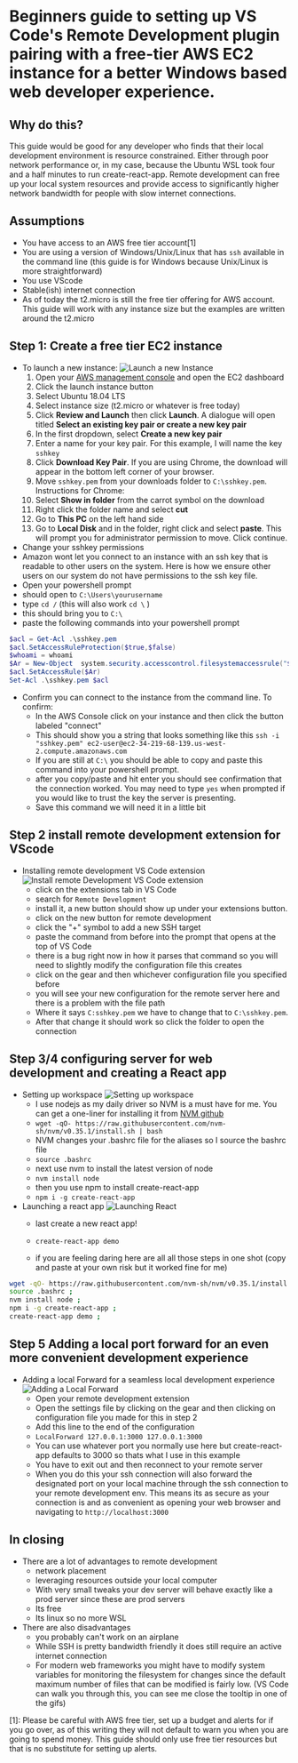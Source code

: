 # Beginners guide to setting up VS Code's Remote Development plugin pairing with a free-tier AWS EC2 instance for a better Windows based web developer experience.

## Why do this?
This guide would be good for any developer who finds that their local development environment is resource constrained. Either through poor network performance or, in my case, because the Ubuntu WSL took four and a half minutes to run create-react-app. Remote development can free up your local system resources and provide access to significantly higher network bandwidth for people with slow internet connections.

## Assumptions 
- You have access to an AWS free tier account[1]
- You are using a version of Windows/Unix/Linux that has `ssh` available in the command line (this guide is for Windows because Unix/Linux is more straightforward)
- You use VScode
- Stable(ish) internet connection
- As of today the t2.micro is still the free tier offering for AWS account. This guide will work with any instance size but the examples are written around the t2.micro



## Step 1: Create a free tier EC2 instance
- To launch a new instance:
  ![Launch a new Instance](https://github.com/leeroywking/remoteDev/blob/master/gifs/instance1.gif)
  1.  Open your [AWS management console](https://aws.amazon.com/console/) and open the EC2 dashboard
  1. Click the launch instance button
  1. Select Ubuntu 18.04 LTS
  1. Select instance size (t2.micro or whatever is free today)
  1. Click **Review and Launch** then click **Launch**. A dialogue will open titled **Select an existing key pair or create a new key pair**
  1. In the first dropdown, select **Create a new key pair**
  1. Enter a name for your key pair. For this example, I will name the key ```sshkey``` 
  1. Click **Download Key Pair**. If you are using Chrome, the download will appear in the bottom left corner of your browser. 
  1. Move ```sshkey.pem``` from your downloads folder to ```C:\sshkey.pem```. 
    Instructions for Chrome:
    1. Select **Show in folder** from the carrot symbol on the download
    1. Right click the folder name and select **cut**
    1. Go to **This PC** on the left hand side
    1. Go to **Local Disk** and in the folder, right click and select **paste**. This will prompt you for administrator permission to move. Click continue.
-  Change your sshkey permissions
  - Amazon wont let you connect to an instance with an ssh key that is readable to other users on the system. Here is how we ensure other users on our system do not have permissions to the ssh key file. 
  - Open your powershell prompt
   - should open to ```C:\Users\yourusername```
   - type ```cd /``` (this will also work ```cd \``` )
   - this should bring you to ```C:\``` 
   - paste the following commands into your powershell prompt
   ```powershell
   $acl = Get-Acl .\sshkey.pem
$acl.SetAccessRuleProtection($true,$false)
$whoami = whoami
$Ar = New-Object  system.security.accesscontrol.filesystemaccessrule("$whoami","FullControl","Allow")
$acl.SetAccessRule($Ar)
Set-Acl .\sshkey.pem $acl
``` 
- Confirm you can connect to the instance from the command line. To confirm:
    - In the AWS Console click on your instance and then click the button labeled "connect"
    - This should show you a string that looks something like this ```ssh -i "sshkey.pem" ec2-user@ec2-34-219-68-139.us-west-2.compute.amazonaws.com ```
    - If you are still at ```C:\``` you should be able to copy and paste this command into your powershell prompt.
    - after you copy/paste and hit enter you should see confirmation that the connection worked. You may need to type ```yes``` when prompted if you would like to trust the key the server is presenting.
    - Save this command we will need it in a little bit

 ## Step 2 install remote development extension for VScode
- Installing remote development VS Code extension
![Install remote Development VS Code extension](https://github.com/leeroywking/remoteDev/blob/master/gifs/remoteDevSetup.gif)
   - click on the extensions tab in VS Code
   - search for ```Remote Development```
   - install it, a new button should show up under your extensions button.
   - click on the new button for remote development
   - click the "+" symbol to add a new SSH target 
   - paste the command from before into the prompt that opens at the top of VS Code
   - there is a bug right now in how it parses that command so you will need to slightly modify the configuration file this creates 
   - click on the gear and then whichever configuration file you specified before
   - you will see your new configuration for the remote server here and there is a problem with the file path
   - Where it says ```C:sshkey.pem``` we have to change that to ```C:\sshkey.pem```.
   - After that change it should work so click the folder to open the connection
## Step 3/4 configuring server for web development and creating a React app
  - Setting up workspace
  ![Setting up workspace](https://github.com/leeroywking/remoteDev/blob/master/gifs/settingUpWorkspace.gif)
    - I use nodejs as my daily driver so NVM is a must have for me. You can get a one-liner for installing it from [NVM github](https://github.com/nvm-sh/nvm)
    - ```wget -qO- https://raw.githubusercontent.com/nvm-sh/nvm/v0.35.1/install.sh | bash ```
    - NVM changes your .bashrc file for the aliases so I source the bashrc file 
    - ```source .bashrc ```
    - next use nvm to install the latest version of node
    - ``` nvm install node ```
    - then you use npm to install create-react-app
    - ``` npm i -g create-react-app ```
  - Launching a react app
  ![Launching React](https://github.com/leeroywking/remoteDev/blob/master/gifs/launchingReact.gif)
    - last create a new react app!
    - ``` create-react-app demo ```

    - if you are feeling daring here are all all those steps in one shot (copy and paste at your own risk but it worked fine for me)
  ```bash
  wget -qO- https://raw.githubusercontent.com/nvm-sh/nvm/v0.35.1/install.sh | bash ;
  source .bashrc ;
  nvm install node ;
  npm i -g create-react-app ;
  create-react-app demo ;

  ```
  ## Step 5 Adding a local port forward for an even more convenient development experience
  - Adding a local Forward for a seamless local development experience
  ![Adding a Local Forward](https://github.com/leeroywking/remoteDev/blob/master/gifs/addingLocalForward.gif)
    - Open your remote development extension
    - Open the settings file by clicking on the gear and then clicking on configuration file you made for this in step 2
    - Add this line to the end of the configuration 
    - ```LocalForward 127.0.0.1:3000 127.0.0.1:3000 ```
    - You can use whatever port you normally use here but create-react-app defaults to 3000 so thats what I use in this example
    - You have to exit out and then reconnect to your remote server
    - When you do this your ssh connection will also forward the designated port on your local machine through the ssh connection to your remote development env. This means its as secure as your connection is and as convenient as opening your web browser and navigating to ``` http://localhost:3000 ```
## In closing
  - There are a lot of advantages to remote development
    - network placement
    - leveraging resources outside your local computer
    - With very small tweaks your dev server will behave exactly like a prod server since these are prod servers
    - Its free
    - Its linux so no more WSL
  - There are also disadvantages
    - you probably can't work on an airplane
    - While SSH is pretty bandwidth friendly it does still require an active internet connection
    - For modern web frameworks you might have to modify system variables for monitoring the filesystem for changes since the default maximum number of files that can be modified is fairly low. (VS Code can walk you through this, you can see me close the tooltip in one of the gifs)






[1]: Please be careful with AWS free tier, set up a budget and alerts for if you go over, as of this writing they will not default to warn you when you are going to spend money. This guide should only use free tier resources but that is no substitute for setting up alerts.
